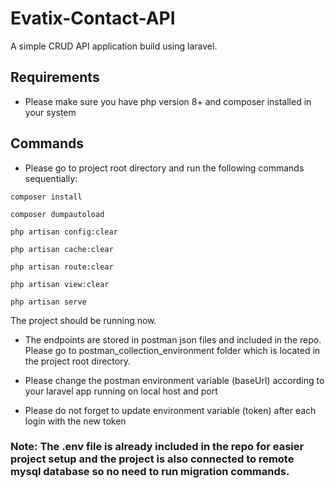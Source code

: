 
# Evatix-Contact-API

A simple CRUD API application build using laravel.

## Requirements

* Please make sure you have php version 8+ and composer installed in your system

## Commands

* Please go to project root directory and run the following commands sequentially:

`composer install`

`composer dumpautoload`

`php artisan config:clear`

`php artisan cache:clear`

`php artisan route:clear`

`php artisan view:clear`

`php artisan serve`

The project should be running now.

* The endpoints are stored in postman json files and included in the repo. Please go to postman_collection_environment folder which is located in the project root directory.

* Please change the postman environment variable (baseUrl) according to your laravel app running on local host and port

* Please do not forget to update environment variable (token) after each login with the new token

### Note: The .env file is already included in the repo for easier project setup and the project is also connected to remote mysql database so no need to run migration commands.